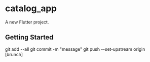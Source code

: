 # catalog_app

A new Flutter project.

## Getting Started

git add --all
git commit -m "message"
git push --set-upstream origin [brunch]
